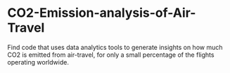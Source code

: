 # CO2-Emission-analysis-of-Air-Travel
Find code that uses data analytics tools to generate insights on how much CO2 is emitted from air-travel, for only a small percentage of the flights operating worldwide.
